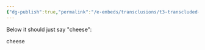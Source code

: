 ```yaml
---
{"dg-publish":true,"permalink":"/e-embeds/transclusions/t3-transcluded-block/","tags":["dg-test-vault"]}
---
```



Below it should just say "cheese": 


<div class="transclusion internal-embed is-loaded"><div class="markdown-embed">



cheese 

</div></div>

